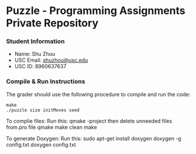 # Puzzle - Programming Assignments Private Repository
### Student Information
  + Name: Shu Zhou
  + USC Email: shuzhou@usc.edu
  + USC ID: 8960637637

### Compile & Run Instructions
The grader should use the following procedure to compile and run the code:
```shell
make
./puzzle size initMoves seed
```

To complie files:
Run this:
qmake -project
then delete unneeded files from.pro file
qmake
make clean
make


To generate Doxygen:
Run this:
sudo apt-get install doxygen
doxygen -g config.txt
doxygen config.txt




